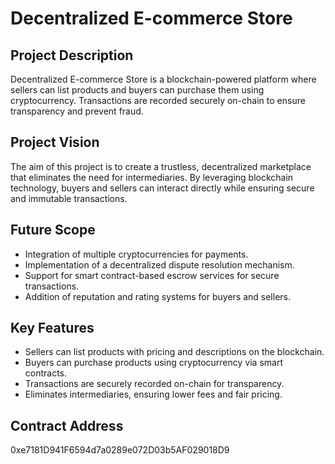 # Decentralized E-commerce Store

## Project Description
Decentralized E-commerce Store is a blockchain-powered platform where sellers can list products and buyers can purchase them using cryptocurrency. Transactions are recorded securely on-chain to ensure transparency and prevent fraud.

## Project Vision
The aim of this project is to create a trustless, decentralized marketplace that eliminates the need for intermediaries. By leveraging blockchain technology, buyers and sellers can interact directly while ensuring secure and immutable transactions.

## Future Scope
- Integration of multiple cryptocurrencies for payments.
- Implementation of a decentralized dispute resolution mechanism.
- Support for smart contract-based escrow services for secure transactions.
- Addition of reputation and rating systems for buyers and sellers.

## Key Features
- Sellers can list products with pricing and descriptions on the blockchain.
- Buyers can purchase products using cryptocurrency via smart contracts.
- Transactions are securely recorded on-chain for transparency.
- Eliminates intermediaries, ensuring lower fees and fair pricing.

## Contract Address
0xe7181D941F6594d7a0289e072D03b5AF029018D9
